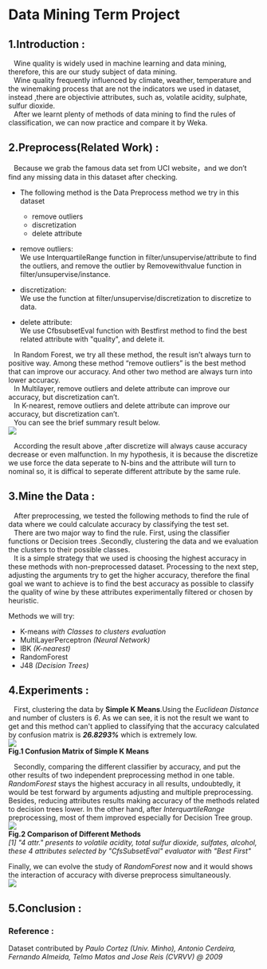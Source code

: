 # Data Mining Term Project

## 1.**Introduction** :
&ensp; Wine quality is widely used in machine learning and data mining, therefore, this are our study subject of data mining.  
&ensp; Wine quality frequently influenced by climate, weather, temperature and the winemaking process that are not the indicators we used in dataset, instead ,there are objectivie attributes, such as, volatile acidity, sulphate, sulfur dioxide.  
&ensp; After we learnt plenty of methods of data mining to find the rules of classification, we can now practice and compare it by Weka.

## 2.**Preprocess(Related Work)** :
&ensp; Because we grab the famous data set from UCI website，and we don’t find any missing data in this dataset after checking.
* The following method is the Data Preprocess method we try in this dataset
  * remove outliers
  * discretization
  * delete attribute</br>  


* remove outliers:</br>
We use InterquartileRange function in filter/unsupervise/attribute to find the  outliers, and remove the outlier by Removewithvalue function in filter/unsupervise/instance.</br>

* discretization:</br>
We use the function at filter/unsupervise/discretization to discretize to data.

* delete attribute:</br>
We use CfbsubsetEval function with Bestfirst method to find the best related attribute with "quality", and delete it.</br>

&ensp; In Random Forest, we try all these method, the result isn’t always turn to positive way. Among these method “remove outliers” is the best method that can improve our accuracy. And other two method are always turn into lower accuracy.</br>
&ensp; In Multilayer, remove outliers and delete attribute can improve our accuracy, but discretization can’t.</br>
&ensp; In K-nearest, remove outliers and delete attribute can improve our accuracy, but discretization can’t.</br>
&ensp; You can see the brief summary result below.  
![](https://i.imgur.com/hWc3slN.png)  

&ensp; According the result above ,after discretize will always cause accuracy decrease or even malfunction. In my hypothesis, it is because the discretize we use force the data seperate to N-bins and the attribute will turn to nominal so, it is diffical to seperate different attribute by the same rule.    


## 3.**Mine the Data** :
&ensp; After preprocessing, we tested the following methods to find the rule of data where we could calculate accuracy by classifying the test set.  
&ensp; There are two major way to find the rule. First, using the classifier functions or Decision trees .Secondly, clustering the data and we evaluation the clusters to their possible classes.  
&ensp; It is a simple strategy that we used is choosing the highest accuracy in these methods with non-preprocessed dataset. Processing to the next step, adjusting the arguments try to get the higher accuracy, therefore the final goal we want to achieve is to find the best accuracy as possible to classify the quality of wine by these attributes experimentally filtered or chosen by heuristic.


Methods we will try:
  * K-means *with Classes to clusters evaluation*  
  * MultiLayerPerceptron *(Neural Network)*
  * IBK *(K-nearest)*
  * RandomForest
  * J48 *(Decision Trees)*

## 4.**Experiments** :
&ensp; First, clustering the data by **Simple K Means**.Using the *Euclidean Distance* and number of clusters is *6*. As we can see, it is not the result we want to get and this method can't applied to classifying that the accuracy calculated by confusion matrix is ***26.8293%*** which is extremely low.  
![](https://i.imgur.com/QLxUJzv.png)  
**Fig.1 Confusion Matrix of Simple K Means**

&ensp; Secondly, comparing the different classifier by accuracy, and put the other results of two independent preprocessing method in one table. *RandomForest* stays the highest accuracy in all results, undoubtedly, it would be test forward by arguments adjusting and multiple preprocessing. Besides, reducing attributes results making accuracy of the methods related to decision trees lower. In the other hand, after *InterquartileRange* preprocessing, most of them improved especially for Decision Tree group.  
![](https://i.imgur.com/fJFk55J.png)  
**Fig.2 Comparison of Different Methods**  
*[1] "4 attr." presents to volatile acidity, total sulfur dioxide, sulfates, alcohol, these 4 attributes selected by "CfsSubsetEval" evaluator with "Best First"*

Finally, we can evolve the study of *RandomForest* now and it would shows the interaction of accuracy with diverse preprocess simultaneously.  
![](https://i.imgur.com/gUuc62j.png)  


## 5.**Conclusion** :


### **Reference** :
Dataset contributed by *Paulo Cortez (Univ. Minho), Antonio Cerdeira, Fernando Almeida, Telmo Matos and Jose Reis (CVRVV) @ 2009*
